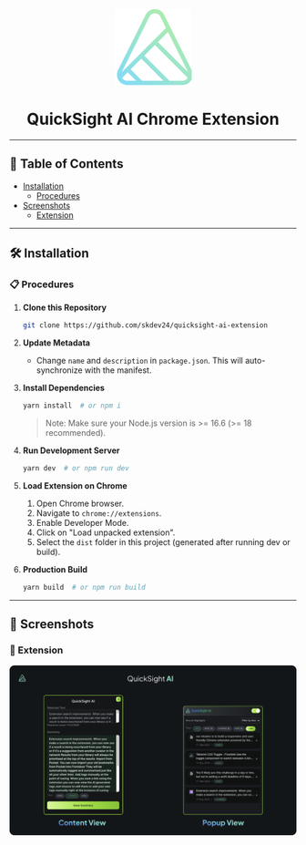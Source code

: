 <p align="center">
  <img src="public/icon-128.png" alt="QuickSight Chrome Extension Logo"/>
  <h1 align="center">QuickSight AI Chrome Extension</h1>
</p>

---

## 📖 Table of Contents

- [Installation](#installation)
  - [Procedures](#procedures)
- [Screenshots](#screenshots)
  - [Extension](#extension)

---

## 🛠 Installation <a name="installation"></a>

### 📋 Procedures <a name="procedures"></a>

1. **Clone this Repository**
   ```bash
   git clone https://github.com/skdev24/quicksight-ai-extension
   ```
2. **Update Metadata**

   - Change `name` and `description` in `package.json`. This will auto-synchronize with the manifest.

3. **Install Dependencies**

   ```bash
   yarn install  # or npm i
   ```

   > Note: Make sure your Node.js version is >= 16.6 (>= 18 recommended).

4. **Run Development Server**

   ```bash
   yarn dev  # or npm run dev
   ```

5. **Load Extension on Chrome**

   1. Open Chrome browser.
   2. Navigate to `chrome://extensions`.
   3. Enable Developer Mode.
   4. Click on "Load unpacked extension".
   5. Select the `dist` folder in this project (generated after running dev or build).

6. **Production Build**
   ```bash
   yarn build  # or npm run build
   ```

---

## 📸 Screenshots <a name="screenshots"></a>

### 🌟 Extension <a name="extension"></a>

![QuickSight Chrome Extension Screenshot](./quicksight-ai.png)
